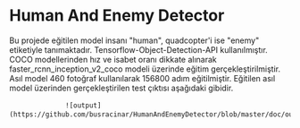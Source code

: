 # Human And Enemy Detector
Bu projede eğitilen model insanı "human", quadcopter'i ise "enemy" etiketiyle tanımaktadır. Tensorflow-Object-Detection-API kullanılmıştır. COCO modellerinden hız ve isabet oranı dikkate alınarak faster_rcnn_inception_v2_coco modeli üzerinde eğitim gerçekleştirilmiştir. Asıl model 460 fotoğraf kullanılarak 156800 adım eğitilmiştir. Eğitilen asıl model üzerinden gerçekleştirilen test çıktısı aşağıdaki gibidir.


                  ![output](https://github.com/busracinar/HumanAndEnemyDetector/blob/master/doc/output.PNG)
